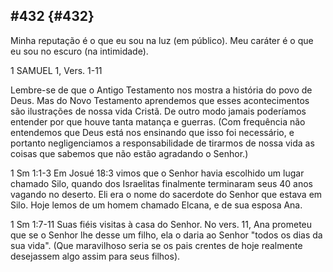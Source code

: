## #432 {#432}

Minha reputação é o que eu sou na luz (em público). Meu caráter é o que eu sou no escuro (na intimidade).

1 SAMUEL 1, Vers. 1-11

Lembre-se de que o Antigo Testamento nos mostra a história do povo de Deus. Mas do Novo Testamento aprendemos que esses acontecimentos são ilustrações de nossa vida Cristã. De outro modo jamais poderíamos entender por que houve tanta matança e guerras. (Com frequência não entendemos que Deus está nos ensinando que isso foi necessário, e portanto negligenciamos a responsabilidade de tirarmos de nossa vida as coisas que sabemos que não estão agradando o Senhor.)

1 Sm 1:1-3 Em Josué 18:3 vimos que o Senhor havia escolhido um lugar chamado Silo, quando dos Israelitas finalmente terminaram seus 40 anos vagando no deserto. Eli era o nome do sacerdote do Senhor que estava em Silo. Hoje lemos de um homem chamado Elcana, e de sua esposa Ana.

1 Sm 1:7-11 Suas fiéis visitas à casa do Senhor. No vers. 11, Ana prometeu que se o Senhor lhe desse um filho, ela o daria ao Senhor &quot;todos os dias da sua vida&quot;. (Que maravilhoso seria se os pais crentes de hoje realmente desejassem algo assim para seus filhos).